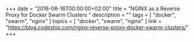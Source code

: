 +++
date        = "2016-06-16T00:00:00+02:00"
title       = "NGINX as a Reverse Proxy for Docker Swarm Clusters "
description = ""
tags        = [ "docker", "swarm", "nginx" ]
topics        = [ "docker", "swarm", "nginx" ]
link        = "https://blog.codeship.com/nginx-reverse-proxy-docker-swarm-clusters/"
+++
